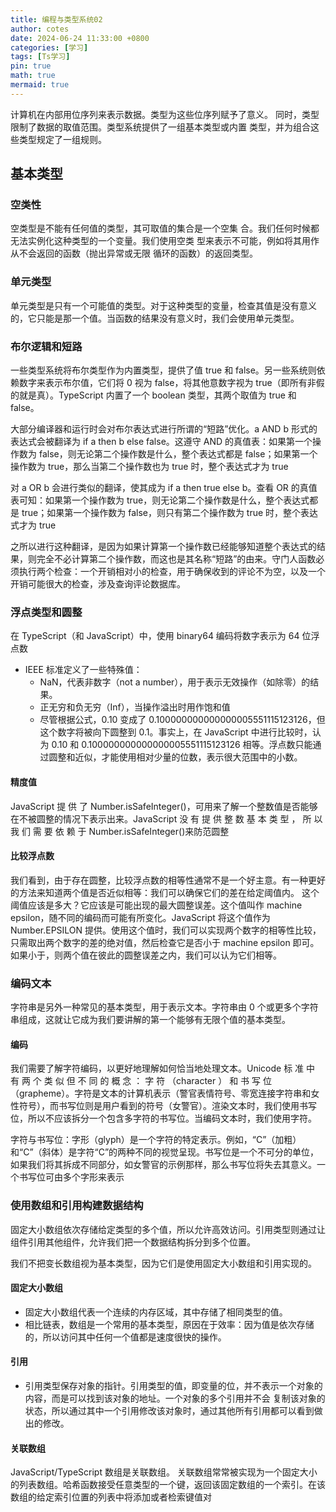 ```yaml
---
title: 编程与类型系统02
author: cotes
date: 2024-06-24 11:33:00 +0800
categories: [学习]
tags: [Ts学习]
pin: true
math: true
mermaid: true
---
```


计算机在内部用位序列来表示数据。类型为这些位序列赋予了意义。
同时，类型限制了数据的取值范围。类型系统提供了一组基本类型或内置
类型，并为组合这些类型规定了一组规则。

## 基本类型

### 空类性

空类型是不能有任何值的类型，其可取值的集合是一个空集
合。我们任何时候都无法实例化这种类型的一个变量。我们使用空类
型来表示不可能，例如将其用作从不会返回的函数（抛出异常或无限
循环的函数）的返回类型。

### 单元类型

单元类型是只有一个可能值的类型。对于这种类型的变量，检查其值是没有意义的，它只能是那一个值。当函数的结果没有意义时，我们会使用单元类型。

### 布尔逻辑和短路

一些类型系统将布尔类型作为内置类型，提供了值 true 和 false。另一些系统则依赖数字来表示布尔值，它们将 0 视为 false，将其他意数字视为 true（即所有非假的就是真）。TypeScript 内置了一个 boolean 类型，其两个取值为 true 和 false。

大部分编译器和运行时会对布尔表达式进行所谓的“短路”优化。a AND b 形式的表达式会被翻译为 if a then b else false。这遵守 AND 的真值表：如果第一个操作数为 false，则无论第二个操作数是什么，整个表达式都是 false；如果第一个操作数为 true，那么当第二个操作数也为 true 时，整个表达式才为 true

对 a OR b 会进行类似的翻译，使其成为 if a then true else b。查看 OR 的真值表可知：如果第一个操作数为 true，则无论第二个操作数是什么，整个表达式都是 true；如果第一个操作数为 false，则只有第二个操作数为 true 时，整个表达式才为 true

之所以进行这种翻译，是因为如果计算第一个操作数已经能够知道整个表达式的结果，则完全不必计算第二个操作数，而这也是其名称“短路”的由来。守门人函数必须执行两个检查：一个开销相对小的检查，用于确保收到的评论不为空，以及一个开销可能很大的检查，涉及查询评论数据库。

### 浮点类型和圆整

在 TypeScript（和 JavaScript）中，使用 binary64 编码将数字表示为 64 位浮点数

- IEEE 标准定义了一些特殊值：
  - NaN，代表非数字（not a number），用于表示无效操作（如除零）的结果。
  - 正无穷和负无穷（Inf），当操作溢出时用作饱和值
  - 尽管根据公式，0.10 变成了 0.100000000000000005551115123126，但这个数字将被向下圆整到 0.1。事实上，在 JavaScript 中进行比较时，认为 0.10 和 0.100000000000000005551115123126 相等。浮点数只能通过圆整和近似，才能使用相对少量的位数，表示很大范围中的小数。

#### 精度值

JavaScript 提 供 了 Number.isSafeInteger()，可用来了解一个整数值是否能够在不被圆整的情况下表示出来。JavaScript 没 有 提 供 整 数 基 本 类 型 ， 所 以 我 们 需 要 依 赖 于 Number.isSafeInteger()来防范圆整

#### 比较浮点数

我们看到，由于存在圆整，比较浮点数的相等性通常不是一个好主意。有一种更好的方法来知道两个值是否近似相等：我们可以确保它们的差在给定阈值内。
这个阈值应该是多大？它应该是可能出现的最大圆整误差。这个值叫作 machine epsilon，随不同的编码而可能有所变化。JavaScript 将这个值作为 Number.EPSILON 提供。使用这个值时，我们可以实现两个数字的相等性比较，只需取出两个数字的差的绝对值，然后检查它是否小于 machine epsilon 即可。如果小于，则两个值在彼此的圆整误差之内，我们可以认为它们相等。

### 编码文本

字符串是另外一种常见的基本类型，用于表示文本。字符串由 0 个或更多个字符串组成，这就让它成为我们要讲解的第一个能够有无限个值的基本类型。

#### 编码

我们需要了解字符编码，以更好地理解如何恰当地处理文本。Unicode 标 准 中 有 两 个 类 似 但 不 同 的 概 念 ： 字 符 （character ） 和 书 写 位（grapheme）。字符是文本的计算机表示（警官表情符号、零宽连接字符串和女性符号），而书写位则是用户看到的符号（女警官）。渲染文本时，我们使用书写位，所以不应该拆分一个包含多字符的书写位。当编码文本时，我们使用字符。

字符与书写位：字形（glyph）是一个字符的特定表示。例如，“C”（加粗）和“C”（斜体）是字符“C”的两种不同的视觉呈现。书写位是一个不可分的单位，如果我们将其拆成不同部分，如女警官的示例那样，那么书写位将失去其意义。一个书写位可由多个字形来表示

### 使用数组和引用构建数据结构

固定大小数组依次存储给定类型的多个值，所以允许高效访问。引用类型则通过让组件引用其他组件，允许我们把一个数据结构拆分到多个位置。

我们不把变长数组视为基本类型，因为它们是使用固定大小数组和引用实现的。

#### 固定大小数组

- 固定大小数组代表一个连续的内存区域，其中存储了相同类型的值。
- 相比链表，数组是一个常用的基本类型，原因在于效率：因为值是依次存储的，所以访问其中任何一个值都是速度很快的操作。

#### 引用

- 引用类型保存对象的指针。引用类型的值，即变量的位，并不表示一个对象的内容，而是可以找到该对象的地址。一个对象的多个引用并不会
  复制该对象的状态，所以通过其中一个引用修改该对象时，通过其他所有引用都可以看到做出的修改。

#### 关联数组

JavaScript/TypeScript 数组是关联数组。
关联数组常常被实现为一个固定大小的列表数组。哈希函数接受任意类型的一个键，返回该固定数组的一个索引。在该数组的给定索引位置的列表中将添加或者检索键值对
